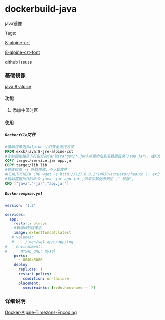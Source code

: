 # dockerbuild-java
java镜像

Tags:

[8-alpine-cst](https://github.com/xuanfong1/dockerbuild-java)

[8-alpine-cst-font](https://github.com/xuanfong1/dockerbuild-java/tree/font)

[github issues](https://github.com/xuanfong1/dockerbuild-java/issues)

### 基础镜像

[java:8-alpine](https://hub.docker.com/_/java/?tab=description)

#### 功能

1. 添加中国时区

#### 使用

##### `Dockerfile`文件

```dockerfile
#基础镜像选择alpine 小巧安全流行方便
FROM exxk/java:8-jre-alpine-cst
#复制固定路径下打包好的jar包(target/*.jar)并重命名到容器跟目录(/app.jar)，或ADD
COPY target/service.jar app.jar
COPY target/lib lib
#健康检查 -s 静默模式，不下载文件
#HEALTHCHECK CMD wget -s http://127.0.0.1:14030/actuator/health || exit 1
#启动容器执行的命令 java -jar app.jar ,如果加其他参数加 ,"-参数",
CMD ["java","-jar","app.jar"]
```

##### `Dockercompose.yml`

```yaml
version: '3.2'

services:
  app:
    restart: always
    #新编译的镜像名
    image: extentTomcat:latest
   # volumes:
   #   - /logs/ygl-app:/app/log
#    environment:
#      MYSQL_URL: mysql
    ports:
      - 8080:8080
    deploy:
      replicas: 1
      restart_policy:
        condition: on-failure
      placement:
        constraints: [node.hostname == ?]
```

### 详细说明

[Docker-Alpine-Timezone-Encoding](http://blog.iexxk.com/2018/07/16/Docker-Alpine-Timezone-Encoding/)